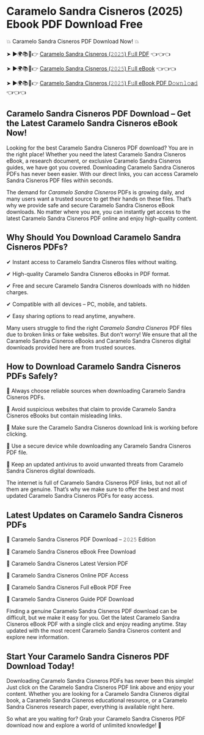 # Caramelo Sandra Cisneros (2025) Ebook PDF Download Free

💥 Caramelo Sandra Cisneros PDF Download Now! 💥

➤ ►🌍📚📱👉 [Caramelo Sandra Cisneros (𝟸𝟶𝟸𝟻) F𝚞ll PDF](https://getpdf.xyz/caramelo-sandra-cisneros) 👈👈👈


➤ ►🌍📚📱👉 [Caramelo Sandra Cisneros (𝟸𝟶𝟸𝟻) F𝚞ll eBook](https://getpdf.xyz/caramelo-sandra-cisneros) 👈👈👈


➤ ►🌍📚📱👉 [Caramelo Sandra Cisneros (𝟸𝟶𝟸𝟻) F𝚞ll eBook PDF D𝚘𝚠𝚗𝚕𝚘a𝚍](https://getpdf.xyz/caramelo-sandra-cisneros) 👈👈👈


## Caramelo Sandra Cisneros PDF Download – Get the Latest Caramelo Sandra Cisneros eBook Now!

Looking for the best Caramelo Sandra Cisneros PDF download? You are in the right place! Whether you need the latest Caramelo Sandra Cisneros eBook, a research document, or exclusive Caramelo Sandra Cisneros guides, we have got you covered. Downloading Caramelo Sandra Cisneros PDFs has never been easier. With our direct links, you can access Caramelo Sandra Cisneros PDF files within seconds.

The demand for *Caramelo Sandra Cisneros* PDFs is growing daily, and many users want a trusted source to get their hands on these files. That’s why we provide safe and secure Caramelo Sandra Cisneros eBook downloads. No matter where you are, you can instantly get access to the latest Caramelo Sandra Cisneros PDF online and enjoy high-quality content.

## Why Should You Download Caramelo Sandra Cisneros PDFs?

✔ Instant access to Caramelo Sandra Cisneros files without waiting.

✔ High-quality Caramelo Sandra Cisneros eBooks in PDF format.

✔ Free and secure Caramelo Sandra Cisneros downloads with no hidden charges.

✔ Compatible with all devices – PC, mobile, and tablets.

✔ Easy sharing options to read anytime, anywhere.

Many users struggle to find the right *Caramelo Sandra Cisneros* PDF files due to broken links or fake websites. But don’t worry! We ensure that all the Caramelo Sandra Cisneros eBooks and Caramelo Sandra Cisneros digital downloads provided here are from trusted sources.

## How to Download Caramelo Sandra Cisneros PDFs Safely?

📌 Always choose reliable sources when downloading Caramelo Sandra Cisneros PDFs.

📌 Avoid suspicious websites that claim to provide Caramelo Sandra Cisneros eBooks but contain misleading links.

📌 Make sure the Caramelo Sandra Cisneros download link is working before clicking.

📌 Use a secure device while downloading any Caramelo Sandra Cisneros PDF file.

📌 Keep an updated antivirus to avoid unwanted threats from Caramelo Sandra Cisneros digital downloads.

The internet is full of Caramelo Sandra Cisneros PDF links, but not all of them are genuine. That’s why we make sure to offer the best and most updated Caramelo Sandra Cisneros PDFs for easy access.

## Latest Updates on Caramelo Sandra Cisneros PDFs

🔹 Caramelo Sandra Cisneros PDF Download – 𝟸𝟶𝟸𝟻 Edition

🔹 Caramelo Sandra Cisneros eBook Free Download

🔹 Caramelo Sandra Cisneros Latest Version PDF

🔹 Caramelo Sandra Cisneros Online PDF Access

🔹 Caramelo Sandra Cisneros Full eBook PDF Free

🔹 Caramelo Sandra Cisneros Guide PDF Download

Finding a genuine Caramelo Sandra Cisneros PDF download can be difficult, but we make it easy for you. Get the latest Caramelo Sandra Cisneros eBook PDF with a single click and enjoy reading anytime. Stay updated with the most recent Caramelo Sandra Cisneros content and explore new information.

## Start Your Caramelo Sandra Cisneros PDF Download Today!

Downloading Caramelo Sandra Cisneros PDFs has never been this simple! Just click on the Caramelo Sandra Cisneros PDF link above and enjoy your content. Whether you are looking for a Caramelo Sandra Cisneros digital book, a Caramelo Sandra Cisneros educational resource, or a Caramelo Sandra Cisneros research paper, everything is available right here.

So what are you waiting for? Grab your Caramelo Sandra Cisneros PDF download now and explore a world of unlimited knowledge! 🚀